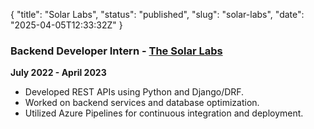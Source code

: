 {
  "title": "Solar Labs",
  "status": "published",
  "slug": "solar-labs",
  "date": "2025-04-05T12:33:32Z"
}

<h3>Backend Developer Intern - <a href="https://www.thesolarlabs.com/">The Solar Labs</a></h3>
<p><strong>July 2022 - April 2023</strong></p>
<ul>
<li>Developed REST APIs using Python and Django/DRF.</li>
<li>Worked on backend services and database optimization.</li>
<li>Utilized Azure Pipelines for continuous integration and deployment.</li>
</ul>

